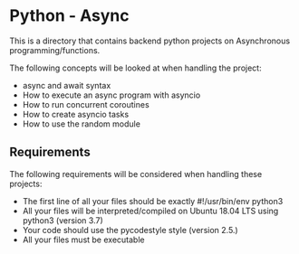 # Python - Async
This is a directory that contains backend python projects on Asynchronous programming/functions.

The following concepts will be looked at when handling the project:
- async and await syntax
- How to execute an async program with asyncio
- How to run concurrent coroutines
- How to create asyncio tasks
- How to use the random module

## Requirements
The following requirements will be considered when handling these projects:

- The first line of all your files should be exactly #!/usr/bin/env python3
- All your files will be interpreted/compiled on Ubuntu 18.04 LTS using python3 (version 3.7)
- Your code should use the pycodestyle style (version 2.5.)
- All your files must be executable

